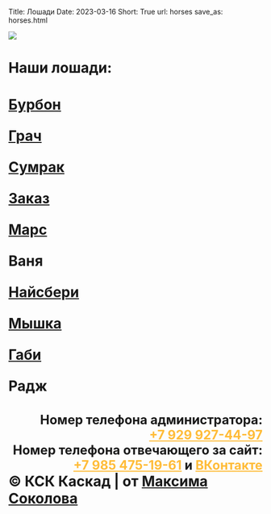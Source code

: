 Title: Лошади
Date: 2023-03-16
Short: True
url: horses
save_as: horses.html

<div class="emblem_mini">
          <a href="/"><img src="/theme/images/emblemob.png"></a>

<h1 class='Nashi_horse'>Наши лошади:<h1>

<div class="horse">
	<a class='hr' href="/theme/images/BURBON.JPG" style='background-image: url("/theme/images/BURBON.JPG")'><p>Бурбон</p></a>
	<a class="hr" href="/theme/images/Grachvr.jpg" style='background-image: url("/theme/images/Grachvr.jpg")'><p>Грач</p></a>
	<a class="hr" href="/theme/images/Sumrak.jpg" style='background-image: url("/theme/images/Sumrak.jpg")'><p>Сумрак</p></a>
	<a class="hr" href="/theme/images/Zakazo.jpg" style='background-image: url("/theme/images/Zakazo.jpg")'><p>Заказ</p></a>
	<a class="hr" href="/theme/images/Marsvr.jpg" style='background-image: url("/theme/images/Marsvr.jpg")'><p>Марс</p></a>
	<a class='hr' style='background-image: url("/theme/images/nono.png")'><p>Ваня</p></a>
	<a class='hr' href="/theme/images/Nastyao.jpg" style='background-image: url("/theme/images/Nastyao.jpg")'><p>Найсбери</p></a>
	<a class='hr' href="/theme/images/Mouse.jpg" style='background-image: url("/theme/images/Mouse.jpg")'><p>Мышка</p></a>
	<a class='hr' href="/theme/images/GABI T.JPG" style='background-image: url("/theme/images/GABI TO20.JPG")'><p>Габи</p></a>
	<a class='hr' style='background-image: url("/theme/images/nono.png")'><p>Радж</p></a>
</div>

<div class="footer2" style='margin-top: 35px;'>
     <div class='titlef' style='text-align: right; font-size: 25px;'>Номер телефона администратора: <br><a href="tel:+79299274497" style='color: #FFBC39;'><b>+7 929 927-44-97</b></a></div>
     <div class='titlef' style='text-align: right; font-size: 25px;'>Номер телефона отвечающего за сайт: <br><a href="tel:+79854751961" style='color: #FFBC39;'><b>+7 985 475-19-61</b></a> и <a href="https://vk.com/maxim_lyubertsy" style='color: #FFBC39;'>ВКонтакте</a></div>
     <div class="contein3"><b>© КСК Каскад | от <a href='https://vk.com/maxim_lyubertsy'>Максима Соколова</a></b></div>
</div>